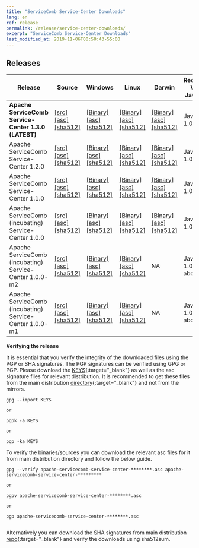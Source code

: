 ```yaml
---
title: "ServiceComb Service-Center Downloads"
lang: en
ref: release
permalink: /release/service-center-downloads/
excerpt: "ServiceComb Service-Center Downloads"
last_modified_at: 2019-11-06T00:50:43-55:00
---
```


## Releases


| Release           |         Source            |           Windows         |           Linux           |           Darwin          |           Recommended Version of Java-Chassis         |
| ---------------------- | --------------------------------- | --------------------------------- | --------------------------------- | --------------------------------- |--------------------------------- |
| **Apache ServiceComb Service-Center 1.3.0 (LATEST)**    |[[src]](https://apache.org/dyn/closer.cgi/servicecomb/servicecomb-service-center/1.3.0/apache-servicecomb-service-center-1.3.0-src.zip) [[asc]](https://www.apache.org/dist/servicecomb/servicecomb-service-center/1.3.0/apache-servicecomb-service-center-1.3.0-src.zip.asc) [[sha512]](https://www.apache.org/dist/servicecomb/servicecomb-service-center/1.3.0/apache-servicecomb-service-center-1.3.0-src.zip.sha512)     | [[Binary]](https://apache.org/dyn/closer.cgi/servicecomb/servicecomb-service-center/1.3.0/apache-servicecomb-service-center-1.3.0-windows-amd64.tar.gz) [[asc]](https://www.apache.org/dist/servicecomb/servicecomb-service-center/1.3.0/apache-servicecomb-service-center-1.3.0-windows-amd64.tar.gz.asc) [[sha512]](https://www.apache.org/dist/servicecomb/servicecomb-service-center/1.3.0/apache-servicecomb-service-center-1.3.0-windows-amd64.tar.gz.sha512)| [[Binary]](https://apache.org/dyn/closer.cgi/servicecomb/servicecomb-service-center/1.3.0/apache-servicecomb-service-center-1.3.0-linux-amd64.tar.gz) [[asc]](https://www.apache.org/dist/servicecomb/servicecomb-service-center/1.3.0/apache-servicecomb-service-center-1.3.0-linux-amd64.tar.gz.asc) [[sha512]](https://www.apache.org/dist/servicecomb/servicecomb-service-center/1.3.0/apache-servicecomb-service-center-1.3.0-linux-amd64.tar.gz.sha512)|[[Binary]](https://apache.org/dyn/closer.cgi/servicecomb/servicecomb-service-center/1.3.0/apache-servicecomb-service-center-1.3.0-darwin-amd64.tar.gz) [[asc]](https://www.apache.org/dist/servicecomb/servicecomb-service-center/1.3.0/apache-servicecomb-service-center-1.3.0-darwin-amd64.tar.gz.asc) [[sha512]](https://www.apache.org/dist/servicecomb/servicecomb-service-center/1.3.0/apache-servicecomb-service-center-1.3.0-darwin-amd64.tar.gz.sha512) | Java-Chassis 1.0.0 or above |
| Apache ServiceComb Service-Center 1.2.0                    |[[src]](https://archive.apache.org/dist/servicecomb/servicecomb-service-center/1.2.0/apache-servicecomb-service-center-1.2.0-src.tar.gz) [[asc]](https://archive.apache.org/dist/servicecomb/servicecomb-service-center/1.2.0/apache-servicecomb-service-center-1.2.0-src.tar.gz.asc) [[sha512]](https://archive.apache.org/dist/servicecomb/servicecomb-service-center/1.2.0/apache-servicecomb-service-center-1.2.0-src.tar.gz.sha512)     | [[Binary]](https://archive.apache.org/dist/servicecomb/servicecomb-service-center/1.2.0/apache-servicecomb-service-center-1.2.0-windows-amd64.tar.gz) [[asc]](https://archive.apache.org/dist/servicecomb/servicecomb-service-center/1.2.0/apache-servicecomb-service-center-1.2.0-windows-amd64.tar.gz.asc) [[sha512]](https://archive.apache.org/dist/servicecomb/servicecomb-service-center/1.2.0/apache-servicecomb-service-center-1.2.0-windows-amd64.tar.gz.sha512)| [[Binary]](https://archive.apache.org/dist/servicecomb/servicecomb-service-center/1.2.0/apache-servicecomb-service-center-1.2.0-linux-amd64.tar.gz) [[asc]](https://archive.apache.org/dist/servicecomb/servicecomb-service-center/1.2.0/apache-servicecomb-service-center-1.2.0-linux-amd64.tar.gz.asc) [[sha512]](https://archive.apache.org/dist/servicecomb/servicecomb-service-center/1.2.0/apache-servicecomb-service-center-1.2.0-linux-amd64.tar.gz.sha512)|[[Binary]](https://archive.apache.org/dist/servicecomb/servicecomb-service-center/1.2.0/apache-servicecomb-service-center-1.2.0-darwin-amd64.tar.gz) [[asc]](https://archive.apache.org/dist/servicecomb/servicecomb-service-center/1.2.0/apache-servicecomb-service-center-1.2.0-darwin-amd64.tar.gz.asc) [[sha512]](https://archive.apache.org/dist/servicecomb/servicecomb-service-center/1.2.0/apache-servicecomb-service-center-1.2.0-darwin-amd64.tar.gz.sha512) | Java-Chassis 1.0.0 or above |
| Apache ServiceComb Service-Center 1.1.0                    |[[src]](https://archive.apache.org/dist/servicecomb/servicecomb-service-center/1.1.0/apache-servicecomb-service-center-1.1.0-src.tar.gz) [[asc]](https://archive.apache.org/dist/servicecomb/servicecomb-service-center/1.1.0/apache-servicecomb-service-center-1.1.0-src.tar.gz.asc) [[sha512]](https://archive.apache.org/dist/servicecomb/servicecomb-service-center/1.1.0/apache-servicecomb-service-center-1.1.0-src.tar.gz.sha512)     | [[Binary]](https://archive.apache.org/dist/servicecomb/servicecomb-service-center/1.1.0/apache-servicecomb-service-center-1.1.0-windows-amd64.tar.gz) [[asc]](https://archive.apache.org/dist/servicecomb/servicecomb-service-center/1.1.0/apache-servicecomb-service-center-1.1.0-windows-amd64.tar.gz.asc) [[sha512]](https://archive.apache.org/dist/servicecomb/servicecomb-service-center/1.1.0/apache-servicecomb-service-center-1.1.0-windows-amd64.tar.gz.sha512)| [[Binary]](https://archive.apache.org/dist/servicecomb/servicecomb-service-center/1.1.0/apache-servicecomb-service-center-1.1.0-linux-amd64.tar.gz) [[asc]](https://archive.apache.org/dist/servicecomb/servicecomb-service-center/1.1.0/apache-servicecomb-service-center-1.1.0-linux-amd64.tar.gz.asc) [[sha512]](https://archive.apache.org/dist/servicecomb/servicecomb-service-center/1.1.0/apache-servicecomb-service-center-1.1.0-linux-amd64.tar.gz.sha512)|[[Binary]](https://archive.apache.org/dist/servicecomb/servicecomb-service-center/1.1.0/apache-servicecomb-service-center-1.1.0-darwin-amd64.tar.gz) [[asc]](https://archive.apache.org/dist/servicecomb/servicecomb-service-center/1.1.0/apache-servicecomb-service-center-1.1.0-darwin-amd64.tar.gz.asc) [[sha512]](https://archive.apache.org/dist/servicecomb/servicecomb-service-center/1.1.0/apache-servicecomb-service-center-1.1.0-darwin-amd64.tar.gz.sha512) | Java-Chassis 1.0.0 or above |
| Apache ServiceComb (incubating) Service-Center 1.0.0       | [[src]](https://archive.apache.org/dist/incubator/servicecomb/incubator-servicecomb-service-center/1.0.0/apache-servicecomb-incubating-service-center-1.0.0-src.zip) [[asc]](https://archive.apache.org/dist/incubator/servicecomb/incubator-servicecomb-service-center/1.0.0/apache-servicecomb-incubating-service-center-1.0.0-src.zip.asc) [[sha512]](https://archive.apache.org/dist/incubator/servicecomb/incubator-servicecomb-service-center/1.0.0/apache-servicecomb-incubating-service-center-1.0.0-src.zip.sha512)    |[[Binary]](https://archive.apache.org/dist/incubator/servicecomb/incubator-servicecomb-service-center/1.0.0/apache-servicecomb-incubating-service-center-1.0.0-windows-amd64.tar.gz) [[asc]](https://archive.apache.org/dist/incubator/servicecomb/incubator-servicecomb-service-center/1.0.0/apache-servicecomb-incubating-service-center-1.0.0-windows-amd64.tar.gz.asc) [[sha512]](https://archive.apache.org/dist/incubator/servicecomb/incubator-servicecomb-service-center/1.0.0/apache-servicecomb-incubating-service-center-1.0.0-windows-amd64.tar.gz.sha512) |[[Binary]](https://archive.apache.org/dist/incubator/servicecomb/incubator-servicecomb-service-center/1.0.0/apache-servicecomb-incubating-service-center-1.0.0-linux-amd64.tar.gz) [[asc]](https://archive.apache.org/dist/incubator/servicecomb/incubator-servicecomb-service-center/1.0.0/apache-servicecomb-incubating-service-center-1.0.0-linux-amd64.tar.gz.asc) [[sha512]](https://archive.apache.org/dist/incubator/servicecomb/incubator-servicecomb-service-center/1.0.0/apache-servicecomb-incubating-service-center-1.0.0-linux-amd64.tar.gz.sha512) |[[Binary]](https://archive.apache.org/dist/incubator/servicecomb/incubator-servicecomb-service-center/1.0.0/apache-servicecomb-incubating-service-center-1.0.0-darwin-amd64.tar.gz) [[asc]](https://archive.apache.org/dist/incubator/servicecomb/incubator-servicecomb-service-center/1.0.0/apache-servicecomb-incubating-service-center-1.0.0-darwin-amd64.tar.gz.asc) [[sha512]](https://archive.apache.org/dist/incubator/servicecomb/incubator-servicecomb-service-center/1.0.0/apache-servicecomb-incubating-service-center-1.0.0-darwin-amd64.tar.gz.sha512) |Java-Chassis 1.0.0 or above |
| Apache ServiceComb (incubating) Service-Center 1.0.0-m2    | [[src]](https://archive.apache.org/dist/incubator/servicecomb/incubator-servicecomb-service-center/1.0.0-m2/apache-servicecomb-incubating-service-center-1.0.0-m2-src.zip) [[asc]](https://archive.apache.org/dist/incubator/servicecomb/incubator-servicecomb-service-center/1.0.0-m2/apache-servicecomb-incubating-service-center-1.0.0-m2-src.zip.asc) [[sha512]](https://archive.apache.org/dist/incubator/servicecomb/incubator-servicecomb-service-center/1.0.0-m2/apache-servicecomb-incubating-service-center-1.0.0-m2-src.zip.sha512)    | [[Binary]](https://archive.apache.org/dist/incubator/servicecomb/incubator-servicecomb-service-center/1.0.0-m2/apache-servicecomb-incubating-service-center-1.0.0-m2-windows-amd64.tar.gz) [[asc]](https://archive.apache.org/dist/incubator/servicecomb/incubator-servicecomb-service-center/1.0.0-m2/apache-servicecomb-incubating-service-center-1.0.0-m2-windows-amd64.tar.gz.asc) [[sha512]](https://archive.apache.org/dist/incubator/servicecomb/incubator-servicecomb-service-center/1.0.0-m2/apache-servicecomb-incubating-service-center-1.0.0-m2-windows-amd64.tar.gz.sha512)|[[Binary]](https://archive.apache.org/dist/incubator/servicecomb/incubator-servicecomb-service-center/1.0.0-m2/apache-servicecomb-incubating-service-center-1.0.0-m2-linux-amd64.tar.gz) [[asc]](https://archive.apache.org/dist/incubator/servicecomb/incubator-servicecomb-service-center/1.0.0-m2/apache-servicecomb-incubating-service-center-1.0.0-m2-linux-amd64.tar.gz.asc) [[sha512]](https://archive.apache.org/dist/incubator/servicecomb/incubator-servicecomb-service-center/1.0.0-m2/apache-servicecomb-incubating-service-center-1.0.0-m2-linux-amd64.tar.gz.sha512) | NA | Java-Chassis 1.0.0-m2 or above |
| Apache ServiceComb (incubating) Service-Center 1.0.0-m1    | [[src]](https://archive.apache.org/dist/incubator/servicecomb/incubator-servicecomb-service-center/1.0.0-m1/apache-servicecomb-incubating-service-center-1.0.0-m1-src.zip) [[asc]](https://archive.apache.org/dist/incubator/servicecomb/incubator-servicecomb-service-center/1.0.0-m1/apache-servicecomb-incubating-service-center-1.0.0-m1-src.zip.asc) [[sha512]](https://archive.apache.org/dist/incubator/servicecomb/incubator-servicecomb-service-center/1.0.0-m1/apache-servicecomb-incubating-service-center-1.0.0-m1-src.zip.sha512)    |[[Binary]](https://archive.apache.org/dist/incubator/servicecomb/incubator-servicecomb-service-center/1.0.0-m1/apache-servicecomb-incubating-service-center-1.0.0-m1-windows-amd64.tar.gz) [[asc]](https://archive.apache.org/dist/incubator/servicecomb/incubator-servicecomb-service-center/1.0.0-m1/apache-servicecomb-incubating-service-center-1.0.0-m1-windows-amd64.tar.gz.asc) [[sha512]](https://archive.apache.org/dist/incubator/servicecomb/incubator-servicecomb-service-center/1.0.0-m1/apache-servicecomb-incubating-service-center-1.0.0-m1-windows-amd64.tar.gz.sha512) |[[Binary]](https://archive.apache.org/dist/incubator/servicecomb/incubator-servicecomb-service-center/1.0.0-m1/apache-servicecomb-incubating-service-center-1.0.0-m1-linux-amd64.tar.gz) [[asc]](https://archive.apache.org/dist/incubator/servicecomb/incubator-servicecomb-service-center/1.0.0-m1/apache-servicecomb-incubating-service-center-1.0.0-m1-linux-amd64.tar.gz.asc) [[sha512]](https://archive.apache.org/dist/incubator/servicecomb/incubator-servicecomb-service-center/1.0.0-m1/apache-servicecomb-incubating-service-center-1.0.0-m1-linux-amd64.tar.gz.sha512) | NA | Java-Chassis 1.0.0-m1 or above |


**Verifying the release**

It is essential that you verify the integrity of the downloaded files using the PGP or SHA signatures.
 The PGP signatures can  be verified using GPG or PGP.
 Please download the [KEYS](https://www.apache.org/dist/servicecomb/KEYS){:target="_blank"} as well as the asc signature files for relevant distribution. It is recommended to get these files from the main distribution [directory](https://www.apache.org/dist/servicecomb/servicecomb-service-center/){:target="_blank"} and not from the mirrors.
 ```
 gpg --import KEYS

 or

 pgpk -a KEYS

 or

 pgp -ka KEYS

```

To verify the binaries/sources you can download the relevant asc files for it from main distribution directory and follow the below guide.

```
gpg --verify apache-servicecomb-service-center-********.asc apache-servicecomb-service-center-*********

or

pgpv apache-servicecomb-service-center-********.asc

or

pgp apache-servicecomb-service-center-********.asc


```

Alternatively you can download the SHA signatures from main distribution [repo](https://www.apache.org/dist/servicecomb/servicecomb-service-center/){:target="_blank"} and verify the downloads using sha512sum.
